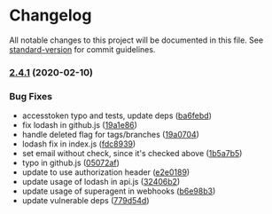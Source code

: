 # Changelog

All notable changes to this project will be documented in this file. See [standard-version](https://github.com/conventional-changelog/standard-version) for commit guidelines.

### [2.4.1](https://github.com/Strider-CD/strider-github/compare/v1.0.0...v2.4.1) (2020-02-10)


### Bug Fixes

* accesstoken typo and tests, update deps ([ba6febd](https://github.com/Strider-CD/strider-github/commit/ba6febd05898b979e0b8869341b36c6b96261b24))
* fix lodash in github.js ([19a1e86](https://github.com/Strider-CD/strider-github/commit/19a1e8646cccfb61c76b852b53c1847f9a145126))
* handle deleted flag for tags/branches ([19a0704](https://github.com/Strider-CD/strider-github/commit/19a07048c716ec97ca1d8f9526543a55e24dd14e))
* lodash fix in index.js ([fdc8939](https://github.com/Strider-CD/strider-github/commit/fdc893910ad959c498a7a0cea47eab096727e55a))
* set email without check, since it's checked above ([1b5a7b5](https://github.com/Strider-CD/strider-github/commit/1b5a7b5fa621df7fb9674faa7daf9cfbd1286230))
* typo in github.js ([05072af](https://github.com/Strider-CD/strider-github/commit/05072af4a12bc87dedae569149dbdb505fb6660f))
* update to use authorization header ([e2e0189](https://github.com/Strider-CD/strider-github/commit/e2e018929004f4a540358d3ebe320dd054183fa5))
* update usage of lodash in api.js ([32406b2](https://github.com/Strider-CD/strider-github/commit/32406b2043422dbb5932f5330083e62092c565ce))
* update usage of superagent in webhooks ([b6e98b3](https://github.com/Strider-CD/strider-github/commit/b6e98b33b9ba5e9e156df370b43ddb22142749d6))
* update vulnerable deps ([779d54d](https://github.com/Strider-CD/strider-github/commit/779d54d4e49ad0656029414fab5101ee2db8a49c))
